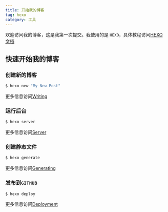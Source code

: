 ```yaml
---
title: 开始我的博客
tag: hexo
category: 工具
---
```


欢迎访问我的博客，这是我第一次提交。我使用的是 <code>HEXO</code>，具体教程访问[HEXO文档](https://hexo.io/docs/)

## 快速开始我的博客

### 创建新的博客

``` bash
$ hexo new "My New Post"
```

更多信息访问[Writing](https://hexo.io/docs/writing.html)

### 运行后台

``` bash
$ hexo server
```

更多信息访问[Server](https://hexo.io/docs/server.html)

### 创建静态文件

``` bash
$ hexo generate
```

更多信息访问[Generating](https://hexo.io/docs/generating.html)

### 发布到<code>GITHUB</code>

``` bash
$ hexo deploy
```

更多信息访问[Deployment](https://hexo.io/docs/deployment.html)

